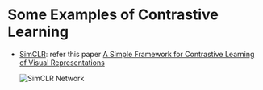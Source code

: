 # Some Examples of Contrastive Learning

- [SimCLR](SimCLR.py): refer this paper [A Simple Framework for Contrastive Learning of Visual Representations](https://arxiv.org/pdf/2002.05709.pdf)

    ![SimCLR Network](https://camo.githubusercontent.com/47395e06a77f8d3a10579a0d0d48aa4d1a3227e044f32b4eb92bb829b39cbec1/68747470733a2f2f737468616c6c65732e6769746875622e696f2f6173736574732f636f6e74726173746976652d73656c662d737570657276697365642f636f7665722e706e67)
